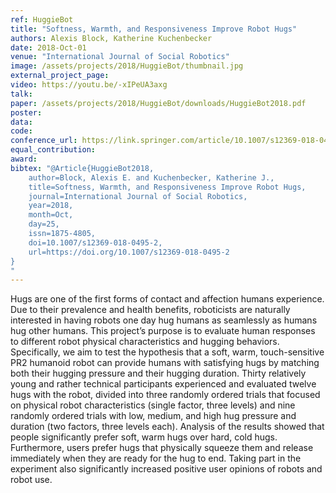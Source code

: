 ```yaml
---
ref: HuggieBot
title: "Softness, Warmth, and Responsiveness Improve Robot Hugs"
authors: Alexis Block, Katherine Kuchenbecker
date: 2018-Oct-01
venue: "International Journal of Social Robotics"
image: /assets/projects/2018/HuggieBot/thumbnail.jpg
external_project_page: 
video: https://youtu.be/-xIPeUA3axg
talk: 
paper: /assets/projects/2018/HuggieBot/downloads/HuggieBot2018.pdf
poster: 
data: 
code: 
conference_url: https://link.springer.com/article/10.1007/s12369-018-0495-2
equal_contribution: 
award: 
bibtex: "@Article{HuggieBot2018,
	author=Block, Alexis E. and Kuchenbecker, Katherine J.,
	title=Softness, Warmth, and Responsiveness Improve Robot Hugs,
	journal=International Journal of Social Robotics,
	year=2018,
	month=Oct,
	day=25,
	issn=1875-4805,
	doi=10.1007/s12369-018-0495-2,
	url=https://doi.org/10.1007/s12369-018-0495-2
}
"
---
```

Hugs are one of the first forms of contact and affection humans experience. Due to their prevalence and health benefits, roboticists are naturally interested in having robots one day hug humans as seamlessly as humans hug other humans. This project’s purpose is to evaluate human responses to different robot physical characteristics and hugging behaviors. Specifically, we aim to test the hypothesis that a soft, warm, touch-sensitive PR2 humanoid robot can provide humans with satisfying hugs by matching both their hugging pressure and their hugging duration. Thirty relatively young and rather technical participants experienced and evaluated twelve hugs with the robot, divided into three randomly ordered trials that focused on physical robot characteristics (single factor, three levels) and nine randomly ordered trials with low, medium, and high hug pressure and duration (two factors, three levels each). Analysis of the results showed that people significantly prefer soft, warm hugs over hard, cold hugs. Furthermore, users prefer hugs that physically squeeze them and release immediately when they are ready for the hug to end. Taking part in the experiment also significantly increased positive user opinions of robots and robot use.
